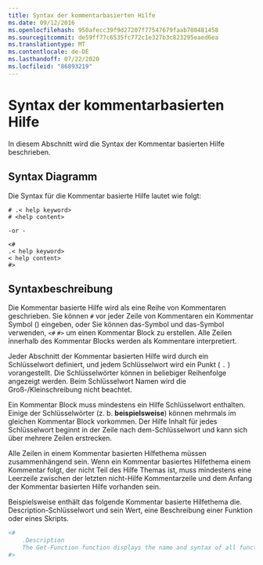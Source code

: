 ```yaml
---
title: Syntax der kommentarbasierten Hilfe
ms.date: 09/12/2016
ms.openlocfilehash: 950afecc39f9d27207f77547679faab700481458
ms.sourcegitcommit: de59ff77c6535fc772c1e327b3c823295eaed6ea
ms.translationtype: MT
ms.contentlocale: de-DE
ms.lasthandoff: 07/22/2020
ms.locfileid: "86893219"
---
```

# <a name="syntax-of-comment-based-help"></a>Syntax der kommentarbasierten Hilfe

In diesem Abschnitt wird die Syntax der Kommentar basierten Hilfe beschrieben.

## <a name="syntax-diagram"></a>Syntax Diagramm

 Die Syntax für die Kommentar basierte Hilfe lautet wie folgt:

```
# .< help keyword>
# <help content>

-or -

<#
.< help keyword>
< help content>
#>
```

## <a name="syntax-description"></a>Syntaxbeschreibung

 Die Kommentar basierte Hilfe wird als eine Reihe von Kommentaren geschrieben. Sie können `#` vor jeder Zeile von Kommentaren ein Kommentar Symbol () eingeben, oder Sie können das-Symbol und das-Symbol verwenden, `<#` `#>` um einen Kommentar Block zu erstellen. Alle Zeilen innerhalb des Kommentar Blocks werden als Kommentare interpretiert.

 Jeder Abschnitt der Kommentar basierten Hilfe wird durch ein Schlüsselwort definiert, und jedem Schlüsselwort wird ein Punkt ( `.` ) vorangestellt. Die Schlüsselwörter können in beliebiger Reihenfolge angezeigt werden. Beim Schlüsselwort Namen wird die Groß-/Kleinschreibung nicht beachtet.

 Ein Kommentar Block muss mindestens ein Hilfe Schlüsselwort enthalten. Einige der Schlüsselwörter (z. b. **beispielsweise**) können mehrmals im gleichen Kommentar Block vorkommen. Der Hilfe Inhalt für jedes Schlüsselwort beginnt in der Zeile nach dem-Schlüsselwort und kann sich über mehrere Zeilen erstrecken.

 Alle Zeilen in einem Kommentar basierten Hilfethema müssen zusammenhängend sein. Wenn ein Kommentar basiertes Hilfethema einem Kommentar folgt, der nicht Teil des Hilfe Themas ist, muss mindestens eine Leerzeile zwischen der letzten nicht-Hilfe Kommentarzeile und dem Anfang der Kommentar basierten Hilfe vorhanden sein.

 Beispielsweise enthält das folgende Kommentar basierte Hilfethema die. Description-Schlüsselwort und sein Wert, eine Beschreibung einer Funktion oder eines Skripts.

```powershell
<#
    .Description
    The Get-Function function displays the name and syntax of all functions in the session.
#>
```
